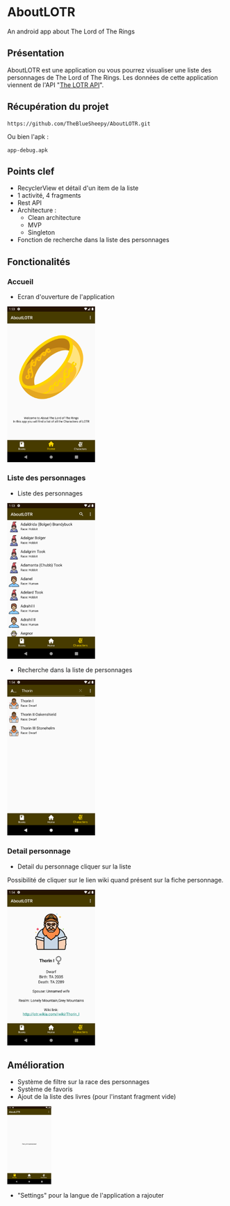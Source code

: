 # AboutLOTR
An android app about The Lord of The Rings

## Présentation
AboutLOTR est une application ou vous pourrez visualiser une liste des personnages de The Lord of The Rings. Les données de cette application viennent de l'API "<a href="https://the-one-api.herokuapp.com/">The LOTR API</a>".

## Récupération du projet
```
https://github.com/TheBlueSheepy/AboutLOTR.git
```
Ou bien l'apk :
```
app-debug.apk
```

## Points clef
- RecyclerView et détail d'un item de la liste
- 1 activité, 4 fragments
- Rest API
- Architecture :
  - Clean architecture
  - MVP
  - Singleton
- Fonction de recherche dans la liste des personnages

## Fonctionalités
### Accueil
- Ecran d'ouverture de l'application

<img src="photos/Screenshot_1589111583.png" alt="home" width="40%">

### Liste des personnages
- Liste des personnages

<img src="photos/Screenshot_1589111638.png" alt="list" width="40%">

- Recherche dans la liste de personnages

<img src="photos/Screenshot_1589111653.png" alt="list" width="40%">

### Detail personnage
- Detail du personnage cliquer sur la liste

Possibilité de cliquer sur le lien wiki quand présent sur la fiche personnage.

<img src="photos/Screenshot_1589111676.png" alt="list" width="40%">

## Amélioration
- Système de filtre sur la race des personnages
- Système de favoris
- Ajout de la liste des livres (pour l'instant fragment vide)

<img src="photos/Screenshot_1589111682.png" alt="list" width="20%">

- "Settings" pour la langue de l'application a rajouter
